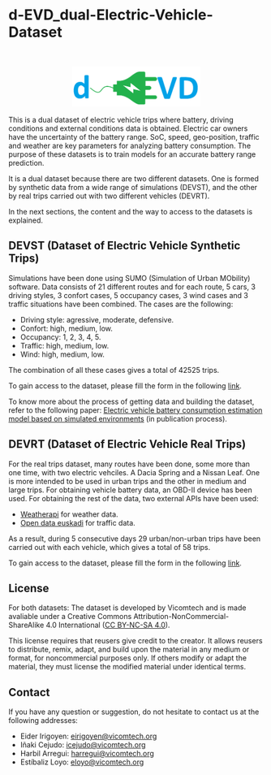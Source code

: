 # d-EVD_dual-Electric-Vehicle-Dataset

<!-- PROJECT LOGO -->
<br />
<p align="center">
  <a href="https://github.com/Vicomtech/d-EVD_dual-Electric-Vehicle-Dataset">
    <img src="logo.png" alt="Logo" height="80">
  </a>    
</p>

This is a dual dataset of electric vehicle trips where battery, driving conditions and external conditions data is obtained. Electric car owners have the uncertainty of the battery range. SoC, speed, geo-position, traffic and weather are key parameters for analyzing battery consumption. The purpose of these datasets is to train models for an accurate battery range prediction. 

It is a dual dataset because there are two different datasets. One is formed by synthetic data from a wide range of simulations (DEVST), and the other by real trips carried out with two different vehicles (DEVRT).

In the next sections, the content and the way to access to the datasets is explained.


## DEVST (Dataset of Electric Vehicle Synthetic Trips)

Simulations have been done using SUMO (Simulation of Urban MObility) software. Data consists of 21 different routes and for each route, 5 cars, 3 driving styles, 3 confort cases, 5 occupancy cases, 3 wind cases and 3 traffic situations have been combined. The cases are the following:

* Driving style: agressive, moderate, defensive.
* Confort: high, medium, low.
* Occupancy: 1, 2, 3, 4, 5.
* Traffic: high, medium, low.
* Wind: high, medium, low.

The combination of all these cases gives a total of 42525 trips.

To gain access to the dataset, please fill the form in the following [link](https://opendatasets.vicomtech.org/di23-devst-dataset-of-electric-vehicle-simulated-trips/d913b9ff).

To know more about the process of getting data and building the dataset, refer to the following paper: [Electric vehicle battery consumption estimation model based on simulated environments](https://www.vicomtech.org/en) (in publication process).

## DEVRT (Dataset of Electric Vehicle Real Trips)

For the real trips dataset, many routes have been done, some more than one time, with two electric vehciles. A Dacia Spring and a Nissan Leaf. One is more intended to be used in urban trips and the other in medium and large trips. For obtaining vehicle battery data, an OBD-II device has been used. For obtaining the rest of the data, two external APIs have been used: 
* [Weatherapi](https://www.weatherapi.com/) for weather data.
* [Open data euskadi](https://opendata.euskadi.eus/) for traffic data.

As a result, during 5 consecutive days 29 urban/non-urban trips have been carried out with each vehicle, which gives a total of 58 trips.


To gain access to the dataset, please fill the form in the following [link](https://opendatasets.vicomtech.org/di23-devrt-dataset-of-electric-vehicle-real-trips/85b07c75).

<!--To know more about the process of getting data and building the dataset, refer to the following [paper](https://www.vicomtech.org/en). -->

## License
For both datasets:
The dataset is developed by Vicomtech and is made avaliable under a Creative Commons Attribution-NonCommercial-ShareAlike 4.0 International ([CC BY-NC-SA 4.0](https://creativecommons.org/licenses/by-nc-sa/4.0/deed.es)).

This license requires that reusers give credit to the creator. It allows reusers to distribute, remix, adapt, and build upon the material in any medium or format, for noncommercial purposes only. If others modify or adapt the material, they must license the modified material under identical terms.

## Contact

If you have any question or suggestion, do not hesitate to contact us at the following addresses:

* Eider Irigoyen: eirigoyen@vicomtech.org
* Iñaki Cejudo: icejudo@vicomtech.org
* Harbil Arregui: harregui@vicomtech.org
* Estíbaliz Loyo: eloyo@vicomtech.org 
